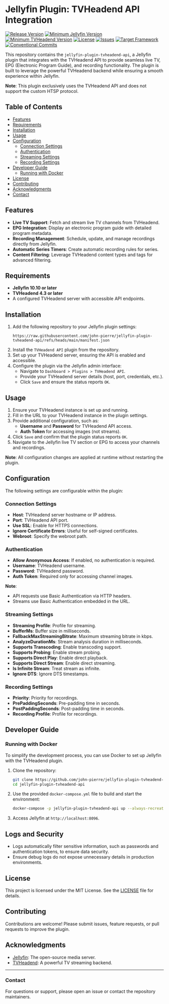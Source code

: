 # Jellyfin Plugin: TVHeadend API Integration

[![Release Version](https://img.shields.io/github/v/release/john-pierre/jellyfin-plugin-tvheadend-api)](https://github.com/john-pierre/jellyfin-plugin-tvheadend-api/releases)
[![Minimum Jellyfin Version](https://img.shields.io/badge/Jellyfin-10.10.3%2B-blue)](https://jellyfin.org)
[![Minimum TVHeadend Version](https://img.shields.io/badge/TVHeadend-4.3%2B-green)](https://tvheadend.org)
[![License](https://img.shields.io/github/license/john-pierre/jellyfin-plugin-tvheadend-api)](LICENSE)
[![Issues](https://img.shields.io/github/issues/john-pierre/jellyfin-plugin-tvheadend-api)](https://github.com/john-pierre/jellyfin-plugin-tvheadend-api/issues)
[![Target Framework](https://img.shields.io/badge/.NET-8.0-purple)](https://dotnet.microsoft.com/en-us/)
[![Conventional Commits](https://img.shields.io/badge/Conventional%20Commits-1.0.0-yellow.svg)](https://conventionalcommits.org)

This repository contains the `jellyfin-plugin-tvheadend-api`, a Jellyfin plugin that integrates with the TVHeadend API to provide seamless live TV, EPG (Electronic Program Guide), and recording functionality. The plugin is built to leverage the powerful TVHeadend backend while ensuring a smooth experience within Jellyfin.

**Note**: This plugin exclusively uses the TVHeadend API and does not support the custom HTSP protocol.

## Table of Contents

- [Features](#features)
- [Requirements](#requirements)
- [Installation](#installation)
- [Usage](#usage)
- [Configuration](#configuration)
    - [Connection Settings](#connection-settings)
    - [Authentication](#authentication)
    - [Streaming Settings](#streaming-settings)
    - [Recording Settings](#recording-settings)
- [Developer Guide](#developer-guide)
    - [Running with Docker](#running-with-docker)
- [License](#license)
- [Contributing](#contributing)
- [Acknowledgments](#acknowledgments)
- [Contact](#contact)

## Features

- **Live TV Support**: Fetch and stream live TV channels from TVHeadend.
- **EPG Integration**: Display an electronic program guide with detailed program metadata.
- **Recording Management**: Schedule, update, and manage recordings directly from Jellyfin.
- **Automatic Series Timers**: Create automatic recording rules for series.
- **Content Filtering**: Leverage TVHeadend content types and tags for advanced filtering.

## Requirements

- **Jellyfin 10.10 or later**
- **TVHeadend 4.3 or later**
- A configured TVHeadend server with accessible API endpoints.

## Installation

1. Add the following repository to your Jellyfin plugin settings:
   ```
   https://raw.githubusercontent.com/john-pierre/jellyfin-plugin-tvheadend-api/refs/heads/main/manifest.json
   ```
2. Install the `TVHeadend API` plugin from the repository.
3. Set up your TVHeadend server, ensuring the API is enabled and accessible.
4. Configure the plugin via the Jellyfin admin interface:
    - Navigate to `Dashboard > Plugins > TVHeadend API`.
    - Provide your TVHeadend server details (host, port, credentials, etc.).
    - Click `Save` and ensure the status reports `OK`.

## Usage

1. Ensure your TVHeadend instance is set up and running.
2. Fill in the URL to your TVHeadend instance in the plugin settings.
3. Provide additional configuration, such as:
    - **Username** and **Password** for TVHeadend API access.
    - **Auth Token** for accessing images (not streams).
4. Click `Save` and confirm that the plugin status reports `OK`.
5. Navigate to the Jellyfin live TV section or EPG to access your channels and recordings.

**Note**: All configuration changes are applied at runtime without restarting the plugin.

## Configuration

The following settings are configurable within the plugin:

### Connection Settings
- **Host**: TVHeadend server hostname or IP address.
- **Port**: TVHeadend API port.
- **Use SSL**: Enable for HTTPS connections.
- **Ignore Certificate Errors**: Useful for self-signed certificates.
- **Webroot**: Specify the webroot path.

### Authentication
- **Allow Anonymous Access**: If enabled, no authentication is required.
- **Username**: TVHeadend username.
- **Password**: TVHeadend password.
- **Auth Token**: Required only for accessing channel images.

**Note**:
- API requests use Basic Authentication via HTTP headers.
- Streams use Basic Authentication embedded in the URL.

### Streaming Settings
- **Streaming Profile**: Profile for streaming.
- **BufferMs**: Buffer size in milliseconds.
- **FallbackMaxStreamingBitrate**: Maximum streaming bitrate in kbps.
- **AnalyzeDurationMs**: Stream analysis duration in milliseconds.
- **Supports Transcoding**: Enable transcoding support.
- **Supports Probing**: Enable stream probing.
- **Supports Direct Play**: Enable direct playback.
- **Supports Direct Stream**: Enable direct streaming.
- **Is Infinite Stream**: Treat stream as infinite.
- **Ignore DTS**: Ignore DTS timestamps.

### Recording Settings
- **Priority**: Priority for recordings.
- **PrePaddingSeconds**: Pre-padding time in seconds.
- **PostPaddingSeconds**: Post-padding time in seconds.
- **Recording Profile**: Profile for recordings.

## Developer Guide

### Running with Docker

To simplify the development process, you can use Docker to set up Jellyfin with the TVHeadend plugin.

1. Clone the repository:
   ```bash
   git clone https://github.com/john-pierre/jellyfin-plugin-tvheadend-api.git
   cd jellyfin-plugin-tvheadend-api
   ```

2. Use the provided `docker-compose.yml` file to build and start the environment:
   ```bash
   docker-compose -p jellyfin-plugin-tvheadend-api up --always-recreate-deps --renew-anon-volumes --force-recreate -d --build
   ```

3. Access Jellyfin at `http://localhost:8096`.

## Logs and Security

- Logs automatically filter sensitive information, such as passwords and authentication tokens, to ensure data security.
- Ensure debug logs do not expose unnecessary details in production environments.

## License

This project is licensed under the MIT License. See the [LICENSE](LICENSE) file for details.

## Contributing

Contributions are welcome! Please submit issues, feature requests, or pull requests to improve the plugin.

## Acknowledgments

- [Jellyfin](https://jellyfin.org): The open-source media server.
- [TVHeadend](https://tvheadend.org): A powerful TV streaming backend.

---

### Contact
For questions or support, please open an issue or contact the repository maintainers.
